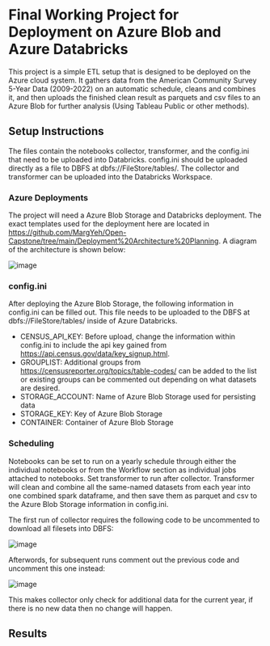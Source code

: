# Final Working Project for Deployment on Azure Blob and Azure Databricks
This project is a simple ETL setup that is designed to be deployed on the Azure cloud system. It gathers data from the American Community Survey 5-Year Data (2009-2022) on an automatic schedule, cleans and combines it, and then uploads the finished clean result as parquets and csv files to an Azure Blob for further analysis (Using Tableau Public or other methods). 

## Setup Instructions

The files contain the notebooks collector, transformer, and the config.ini that need to be uploaded into Databricks. config.ini should be uploaded directly as a file to DBFS at dbfs://FileStore/tables/. The collector and transformer can be uploaded into the Databricks Workspace.

### Azure Deployments
The project will need a Azure Blob Storage and Databricks deployment. The exact templates used for the deployment here are located in https://github.com/MargYeh/Open-Capstone/tree/main/Deployment%20Architecture%20Planning. 
A diagram of the architecture is shown below:

![image](https://github.com/user-attachments/assets/2542b11f-b43f-4500-9d15-ab99b501dde9)

### config.ini
After deploying the Azure Blob Storage, the following information in config.ini can be filled out. This file needs to be uploaded to the DBFS at dbfs://FileStore/tables/ inside of Azure Databricks.
- CENSUS_API_KEY: Before upload, change the information within config.ini to include the api key gained from https://api.census.gov/data/key_signup.html.
- GROUPLIST: Additional groups from https://censusreporter.org/topics/table-codes/ can be added to the list or existing groups can be commented out depending on what datasets are desired.
- STORAGE_ACCOUNT: Name of Azure Blob Storage used for persisting data
- STORAGE_KEY: Key of Azure Blob Storage
- CONTAINER: Container of Azure Blob Storage

### Scheduling
Notebooks can be set to run on a yearly schedule through either the individual notebooks or from the Workflow section as individual jobs attached to notebooks. Set transformer to run after collector. Transformer will clean and combine all the same-named datasets from each year into one combined spark dataframe, and then save them as parquet and csv to the Azure Blob Storage information in config.ini. 

The first run of collector requires the following code to be uncommented to download all filesets into DBFS:

![image](https://github.com/user-attachments/assets/0bf19036-2ed6-4e47-96f4-5ef185fb0b79)

Afterwords, for subsequent runs comment out the previous code and uncomment this one instead:

![image](https://github.com/user-attachments/assets/4364ecbb-c6f1-4947-9b02-5b26080a580d)

This makes collector only check for additional data for the current year, if there is no new data then no change will happen.

## Results

